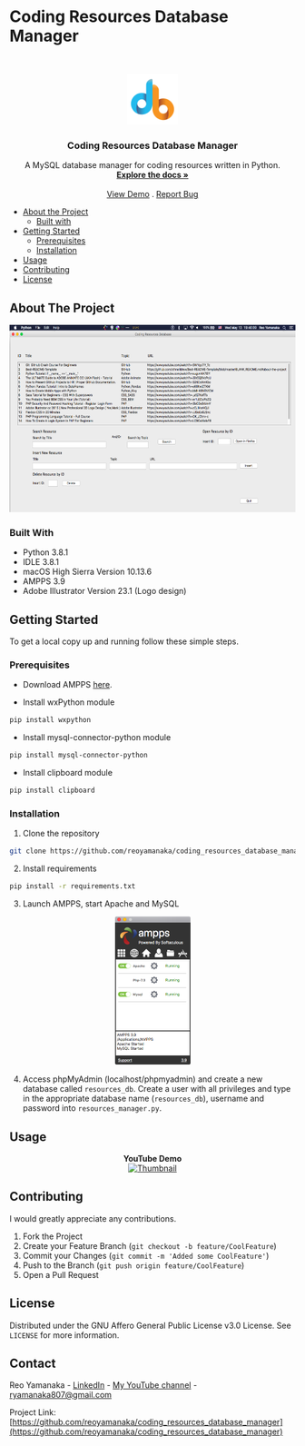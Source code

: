 <!--
***Thank you for checking out my project. I am open to any suggestions for improvement.
***Please fork the repository and create a pull request or open an issue with the
***tag "improvement".
-->

# Coding Resources Database Manager

<br />
<p align="center">
  <a href="https://github.com/reoyamanaka/coding_resources_database_manager.git">
    <img src="images/webicon.svg" alt="Logo" width="90" height="90">
  </a>

  <h3 align="center">Coding Resources Database Manager</h3>

  <p align="center">
    A MySQL database manager for coding resources written in Python.
    <br />
    <a href="https://github.com/reoyamanaka/coding_resources_database_manager.git"><strong>Explore the docs »</strong></a>
    <br />
    <br />
    <a href="https://youtu.be/raNo8wJtk84">View Demo</a>
    .
    <a href="https://github.com/reoyamanaka/coding_resources_database_manager/issues">Report Bug</a>
  </p>
</p>

<!-- Table of Contents -->

* [About the Project](#about-the-project)
  * [Built with](#built-with)
* [Getting Started](#getting-started)
  * [Prerequisites](#prerequisites)
  * [Installation](#installation)
* [Usage](#usage)
* [Contributing](#contributing)
* [License](#license)

## About The Project
<p align="center">
  <img src="images/demo_screenshot0.png" width="729" height="330">
</p>

### Built With

* Python 3.8.1
* IDLE 3.8.1
* macOS High Sierra Version 10.13.6
* AMPPS 3.9
* Adobe Illustrator Version 23.1 (Logo design)

## Getting Started

To get a local copy up and running follow these simple steps.

### Prerequisites

* Download AMPPS <a href="https://ampps.com/download">here</a>.


* Install wxPython module
```sh
pip install wxpython
```
* Install mysql-connector-python module
```sh
pip install mysql-connector-python
```
* Install clipboard module
```sh
pip install clipboard
```


### Installation

1. Clone the repository
```sh
git clone https://github.com/reoyamanaka/coding_resources_database_manager.git
```

2. Install requirements
```sh
pip install -r requirements.txt
```

3. Launch AMPPS, start Apache and MySQL
<p align="center">
  <img src="images/ampps_init.png" width="133" height="261">
</p>

4. Access phpMyAdmin (localhost/phpmyadmin) and create a new database called `resources_db`. Create a user with all privileges and type in the appropriate database name (`resources_db`), username and password into `resources_manager.py`.

## Usage

<div align="center">
  <strong>YouTube Demo</strong><br>
  <a href="https://www.youtube.com/watch?v=raNo8wJtk84">
    <img src="http://img.youtube.com/vi/raNo8wJtk84/0.jpg" alt="Thumbnail" width="560" height="315">
  </a>
</div>

## Contributing

I would greatly appreciate any contributions.

1. Fork the Project
2. Create your Feature Branch (`git checkout -b feature/CoolFeature`)
3. Commit your Changes (`git commit -m 'Added some CoolFeature'`)
4. Push to the Branch (`git push origin feature/CoolFeature`)
5. Open a Pull Request


## License

Distributed under the GNU Affero General Public License v3.0 License. See `LICENSE` for more information.

## Contact

Reo Yamanaka - [LinkedIn](https://www.linkedin.com/in/reo-yamanaka-7a2289119/) - [My YouTube channel](https://www.youtube.com/channel/UCBwqp_MEM2XcSnq7kRvOB3A) - ryamanaka807@gmail.com

Project Link: [https://github.com/reoyamanaka/coding_resources_database_manager](https://github.com/reoyamanaka/coding_resources_database_manager)
